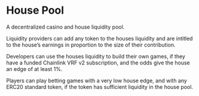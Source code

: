 # House Pool
 
A decentralized casino and house liquidity pool.

Liquidity providers can add any token to the houses liquidity and are intitled to the house’s earnings in proportion to the size of their contribution.

Developers can use the houses liquidity to build their own games, if they have a funded Chainlink VRF v2 subscription, and the odds give the house an edge of at least 1%.

Players can play betting games with a very low house edge, and with any ERC20 standard token, if the token has sufficient liquidity in the house pool.

